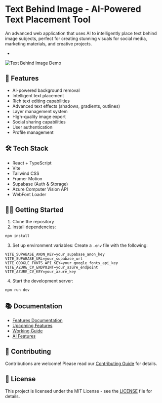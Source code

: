 # Text Behind Image - AI-Powered Text Placement Tool

An advanced web application that uses AI to intelligently place text behind image subjects, perfect for creating stunning visuals for social media, marketing materials, and creative projects.

- [Live]:imagenity.webxela.com

![Text Behind Image Demo](https://raw.githubusercontent.com/rishabhpatel21/projects-images/refs/heads/main/Imagenity.png)

## 🚀 Features

- AI-powered background removal
- Intelligent text placement
- Rich text editing capabilities
- Advanced text effects (shadows, gradients, outlines)
- Layer management system
- High-quality image export
- Social sharing capabilities
- User authentication
- Profile management

## 🛠️ Tech Stack

- React + TypeScript
- Vite
- Tailwind CSS
- Framer Motion
- Supabase (Auth & Storage)
- Azure Computer Vision API
- WebFont Loader

## 🏃‍♂️ Getting Started

1. Clone the repository
2. Install dependencies:
```bash
npm install
```

3. Set up environment variables:
   Create a `.env` file with the following:
```env
VITE_SUPABASE_ANON_KEY=your_supabase_anon_key
VITE_SUPABASE_URL=your_supabase_url
VITE_GOOGLE_FONTS_API_KEY=your_google_fonts_api_key
VITE_AZURE_CV_ENDPOINT=your_azure_endpoint
VITE_AZURE_CV_KEY=your_azure_key
```

4. Start the development server:
```bash
npm run dev
```

## 📚 Documentation

- [Features Documentation](./docs/FEATURES.md)
- [Upcoming Features](./docs/UPCOMING.md)
- [Working Guide](./docs/WORKING_GUIDE.md)
- [AI Features](./docs/AI_FEATURES.md)

## 🤝 Contributing

Contributions are welcome! Please read our [Contributing Guide](./CONTRIBUTING.md) for details.

## 📄 License

This project is licensed under the MIT License - see the [LICENSE](./LICENSE) file for details.
